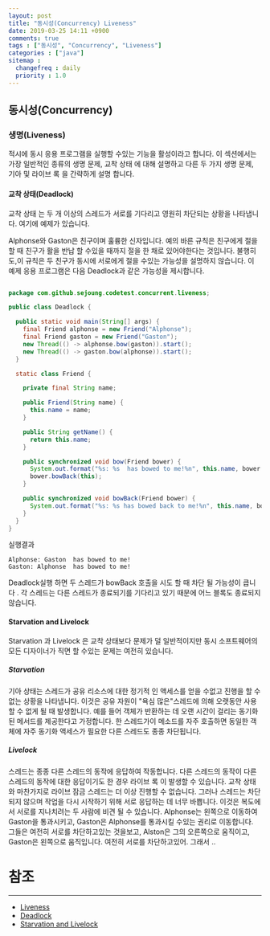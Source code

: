 ```yaml
---
layout: post
title: "동시성(Concurrency) Liveness"
date: 2019-03-25 14:11 +0900
comments: true
tags : ["동시성", "Concurrency", "Liveness"]
categories : ["java"]
sitemap :
  changefreq : daily
  priority : 1.0
---
```

## 동시성(Concurrency)

### 생명(Liveness)

적시에 동시 응용 프로그램을 실행할 수있는 기능을 활성이라고 합니다. 
이 섹션에서는 가장 일반적인 종류의 생명 문제, 교착 상태 에 대해 설명하고 다른 두 가지 생명 문제, 기아 및 라이브 록 을 간략하게 설명 합니다.

#### 교착 상태(Deadlock)

교착 상태 는 두 개 이상의 스레드가 서로를 기다리고 영원히 차단되는 상황을 나타냅니다. 
여기에 예제가 있습니다.

Alphonse와 Gaston은 친구이며 훌륭한 신자입니다. 
예의 바른 규칙은 친구에게 절을 할 때 친구가 활을 반납 할 수있을 때까지 절을 한 채로 있어야한다는 것입니다. 
불행히도,이 규칙은 두 친구가 동시에 서로에게 절을 수있는 가능성을 설명하지 않습니다. 
이 예제 응용 프로그램은 다음 Deadlock과 같은 가능성을 제시합니다.

```java

package com.github.sejoung.codetest.concurrent.liveness;

public class Deadlock {

  public static void main(String[] args) {
    final Friend alphonse = new Friend("Alphonse");
    final Friend gaston = new Friend("Gaston");
    new Thread(() -> alphonse.bow(gaston)).start();
    new Thread(() -> gaston.bow(alphonse)).start();
  }

  static class Friend {

    private final String name;

    public Friend(String name) {
      this.name = name;
    }

    public String getName() {
      return this.name;
    }

    public synchronized void bow(Friend bower) {
      System.out.format("%s: %s  has bowed to me!%n", this.name, bower.getName());
      bower.bowBack(this);
    }

    public synchronized void bowBack(Friend bower) {
      System.out.format("%s: %s has bowed back to me!%n", this.name, bower.getName());
    }
  }
}

```
실행결과
```
Alphonse: Gaston  has bowed to me!
Gaston: Alphonse  has bowed to me!

```

Deadlock실행 하면 두 스레드가 bowBack 호출을 시도 할 때 차단 될 가능성이 큽니다 . 
각 스레드는 다른 스레드가 종료되기를 기다리고 있기 때문에 어느 블록도 종료되지 않습니다.

#### Starvation and Livelock

Starvation 과 Livelock 은 교착 상태보다 문제가 덜 일반적이지만 동시 소프트웨어의 모든 디자이너가 직면 할 수있는 문제는 여전히 있습니다.

##### Starvation

기아 상태는 스레드가 공유 리소스에 대한 정기적 인 액세스를 얻을 수없고 진행을 할 수없는 상황을 나타냅니다. 
이것은 공유 자원이 "욕심 많은"스레드에 의해 오랫동안 사용할 수 없게 될 때 발생합니다. 
예를 들어 객체가 반환하는 데 오랜 시간이 걸리는 동기화 된 메서드를 제공한다고 가정합니다. 
한 스레드가이 메소드를 자주 호출하면 동일한 객체에 자주 동기화 액세스가 필요한 다른 스레드도 종종 차단됩니다.

##### Livelock

스레드는 종종 다른 스레드의 동작에 응답하여 작동합니다. 
다른 스레드의 동작이 다른 스레드의 동작에 대한 응답이기도 한 경우 라이브 록 이 발생할 수 있습니다. 
교착 상태와 마찬가지로 라이브 잠금 스레드는 더 이상 진행할 수 없습니다. 
그러나 스레드는 차단되지 않으며 작업을 다시 시작하기 위해 서로 응답하는 데 너무 바쁩니다. 
이것은 복도에서 서로를 지나치려는 두 사람에 비견 될 수 있습니다. 
Alphonse는 왼쪽으로 이동하여 Gaston을 통과시키고, Gaston은 Alphonse를 통과시킬 수있는 권리로 이동합니다. 
그들은 여전히 ​​서로를 차단하고있는 것을보고, Alston은 그의 오른쪽으로 움직이고, Gaston은 왼쪽으로 움직입니다. 
여전히 서로를 차단하고있어. 그래서 ..


# 참조
-----
* [Liveness](https://docs.oracle.com/javase/tutorial/essential/concurrency/liveness.html)
* [Deadlock](https://docs.oracle.com/javase/tutorial/essential/concurrency/deadlock.html)
* [Starvation and Livelock](https://docs.oracle.com/javase/tutorial/essential/concurrency/starvelive.html)

